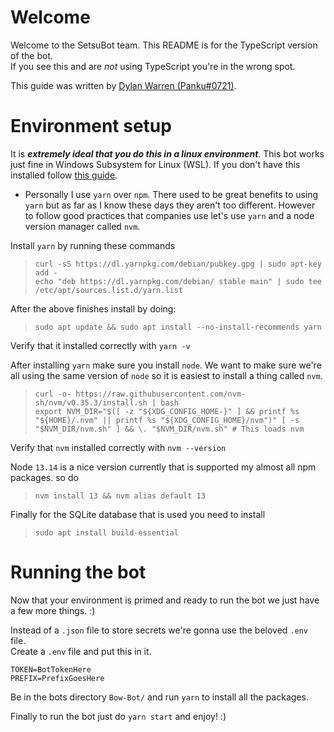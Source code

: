 # Welcome
Welcome to the SetsuBot team. This README is for the TypeScript version of the bot.  
If you see this and are *_not_* using TypeScript you're in the wrong spot.

This guide was written by [Dylan Warren (Panku#0721)](https://github.com/uhuh).

# Environment setup
It is ***extremely ideal that you do this in a linux environment***. This bot works just fine in Windows Subsystem for Linux (WSL). If you don't have this installed follow [this guide](https://docs.microsoft.com/en-us/windows/wsl/install-win10).

* Personally I use `yarn` over `npm`. There used to be great benefits to using `yarn` but as far as I know these days they aren't too different. However to follow good practices that companies use let's use `yarn` and a node version manager called `nvm`.

Install `yarn` by running these commands
> `curl -sS https://dl.yarnpkg.com/debian/pubkey.gpg | sudo apt-key add -`  
> `echo "deb https://dl.yarnpkg.com/debian/ stable main" | sudo tee /etc/apt/sources.list.d/yarn.list`

After the above finishes install by doing:
> `sudo apt update && sudo apt install --no-install-recommends yarn`

Verify that it installed correctly with `yarn -v`

After installing `yarn` make sure you install `node`. We want to make sure we're all using the same version of `node` so it is easiest to install a thing called `nvm`.
> `curl -o- https://raw.githubusercontent.com/nvm-sh/nvm/v0.35.3/install.sh | bash`  
> `export NVM_DIR="$([ -z "${XDG_CONFIG_HOME-}" ] && printf %s "${HOME}/.nvm" || printf %s "${XDG_CONFIG_HOME}/nvm")" [ -s "$NVM_DIR/nvm.sh" ] && \. "$NVM_DIR/nvm.sh" # This loads nvm`

Verify that `nvm` installed correctly with `nvm --version`

Node `13.14` is a nice version currently that is supported my almost all npm packages. so do  
> `nvm install 13 && nvm alias default 13`

Finally for the SQLite database that is used you need to install
> `sudo apt install build-essential`

# Running the bot

Now that your environment is primed and ready to run the bot we just have a few more things. :)

Instead of a `.json` file to store secrets we're gonna use the beloved `.env` file.  
Create a `.env` file and put this in it.
```
TOKEN=BotTokenHere
PREFIX=PrefixGoesHere
```

Be in the bots directory `Bow-Bot/` and run `yarn` to install all the packages.

Finally to run the bot just do `yarn start` and enjoy! :)